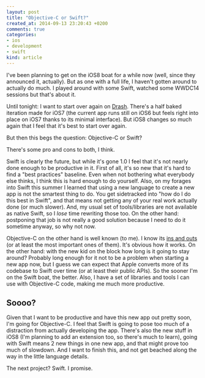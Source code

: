 ```yaml
---
layout: post
title: "Objective-C or Swift?"
created_at: 2014-09-13 23:20:43 +0200
comments: true
categories:
- ios
- development
- swift
kind: article
---
```


I've been planning to get on the iOS8 boat for a while now (well, since they announced it, actually). But as one with a full life, I haven't gotten around to actually do much. I played around with some Swift, watched some WWDC14 sessions but that's about it.

Until tonight: I want to start over again on [Drash](http://dra.sh). There's a half baked iteration made for iOS7 (the current app runs still on iOS6 but feels right into place on iOS7 thanks to its minimal interface). But iOS8 changes so much again that I feel that it's best to start over again.

But then this begs the question: Objective-C or Swift?

There's some pro and cons to both, I think.

<!-- more -->

Swift is clearly the future, but while it's gone 1.0 I feel that it's not nearly done enough to be productive in it. First of all, it's so new that it's hard to find a "best practices" baseline. Even when not bothering what everybody else thinks, I think this is hard enough to do yourself. Also, on my forages into Swift this summer I learned that using a new language to create a new app is not the smartest thing to do. You get sidetracked into "how do I do this best in Swift", and that means not getting any of your real work actually done (or much slower). And, my usual set of tools/libraries are not available as native Swift, so I *lose* time rewriting those too. On the other hand: postponing that job is not really a good solution because I need to do it sometime anyway, so why not now.

Objective-C on the other hand is well known (to me). I know its [ins and outs](http://www.slideshare.net/Inferis/objective-c-runtime) (or at least the most important ones of them). It's obvious how it works. On the other hand: with the new kid on the block how long is it going to stay around? Probably long enough for it not to be a problem when starting a new app now, but I guess we can expect that Apple converts more of its codebase to Swift over time (or at least their public APIs). So the sooner I'm on the Swift boat, the better. Also, I have a set of libraries and tools I can use with Objective-C code, making me much more productive.

## Soooo?

Given that I want to be productive and have this new app out pretty soon, I'm going for Objective-C. I feel that Swift is going to pose too much of a distraction from actually developing the app. There's also the new stuff in iOS8 (I'm planning to add an extension too, so there's much to learn), going with Swift means 2 new things in one new app, and that might prove too much of slowdown. And I want to finish this, and not get beached along the way in the little language details.

The next project? Swift. I promise.
